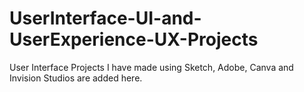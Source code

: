 # UserInterface-UI-and-UserExperience-UX-Projects
User Interface Projects I have made using Sketch, Adobe, Canva and Invision Studios are added here.
